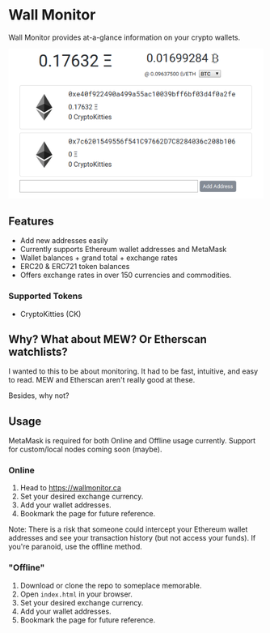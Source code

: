 # Wall Monitor

Wall Monitor provides at-a-glance information on your crypto wallets.

![screenshot](screenshot.png)

## Features
* Add new addresses easily
* Currently supports Ethereum wallet addresses and MetaMask
* Wallet balances + grand total + exchange rates
* ERC20 & ERC721 token balances
* Offers exchange rates in over 150 currencies and commodities.

### Supported Tokens
* CryptoKitties (CK)

## Why? What about MEW? Or Etherscan watchlists?

I wanted to this to be about monitoring. It had to be fast, intuitive, and easy
to read. MEW and Etherscan aren't really good at these.

Besides, why not?

## Usage

MetaMask is required for both Online and Offline usage currently. Support for custom/local nodes coming soon (maybe).

### Online
1. Head to https://wallmonitor.ca
2. Set your desired exchange currency.
3. Add your wallet addresses.
4. Bookmark the page for future reference.

Note: There is a risk that someone could intercept your Ethereum wallet addresses and see your transaction history (but not access your funds). If you're paranoid, use the offline method.

### "Offline"
1. Download or clone the repo to someplace memorable.
2. Open `index.html` in your browser.
3. Set your desired exchange currency.
4. Add your wallet addresses.
5. Bookmark the page for future reference.

